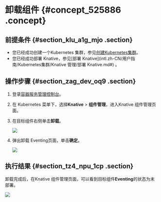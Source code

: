 # 卸载组件 {#concept_525886 .concept}

## 前提条件 {#section_klu_a1g_mjo .section}

-   您已经成功创建一个Kubernetes 集群，参见[创建Kubernetes集群](intl.zh-CN/用户指南/Kubernetes集群/集群管理/创建Kubernetes集群.md#)。
-   您已经成功部署 Knative，参见[部署 Knative](intl.zh-CN/用户指南/Kubernetes集群/Knative 管理/部署 Knative.md#) 。

## 操作步骤 {#section_zag_dev_oq9 .section}

1.  登录[容器服务管理控制台](https://cs.console.aliyun.com/)。
2.  在 Kubernetes 菜单下，选择**Knative** \> **组件管理**，进入Knative 组件管理页面。
3.  在目标组件右侧单击**卸载**。

    ![](http://static-aliyun-doc.oss-cn-hangzhou.aliyuncs.com/assets/img/474493/156024313548923_zh-CN.png)

4.  弹出卸载 Eventing页面，单击**确定**。

    ![](http://static-aliyun-doc.oss-cn-hangzhou.aliyuncs.com/assets/img/474493/156024313648924_zh-CN.png)


## 执行结果 {#section_tz4_npu_1cp .section}

卸载完成后，在Knative 组件管理页面，可以看到目标组件**Eventing**的状态为未部署。

![](http://static-aliyun-doc.oss-cn-hangzhou.aliyuncs.com/assets/img/474493/156024313648925_zh-CN.png)

